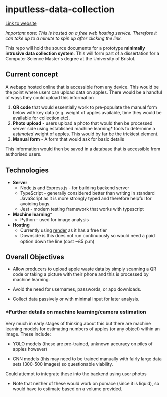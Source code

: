 # inputless-data-collection

[Link to website](https://agriscanner.onrender.com/)

_Important note: This is hosted on a free web hosting service. Therefore it can take up to a minute to spin up after clicking the link._

This repo will hold the source documents for a prototype **minimally intrusive data collection system**. This will form part of a dissertation for a Computer Science Master's degree at the University of Bristol.
## Current concept

A webapp hosted online that is accessible from any device. This would be the point where users can upload data on apples. There would be a handful of ways they could upload this information 
1) **QR code** that would essentially work to pre-populate the manual form below with key data (e.g. weight of apples available, time they would be available for collection etc).
2) **Photo upload** - users upload a photo that would then be processed server side using established machine learning* tools to determine a _estimated_ weight of apples. This would by far be the trickiest element.
3) **Manual form** - A form that would ask for basic details

This information would then be saved in a database that is accessible from authorised users.

## Technologies
- **Server**
	- Node.js and Express.js - for building backend server
	- TypeScript - generally considered better than writing in standard JavaScript as it is more strongly typed and therefore helpful for avoiding bugs.
	- Jest - modern testing framework that works with typescript
- **Machine learning**\*
	- Python - used for image analysis
- **Hosting**
	- Currently using [render](https://render.com/) as it has a free tier
	- Downside is this does not run continuously so would need a paid option down the line (cost ~£5 p.m)

## Overall Objectives

- Allow producers to upload apple waste data by simply scanning a QR code or taking a picture with their phone and this is processed by machine learning.

- Avoid the need for usernames, passwords, or app downloads.

- Collect data passively or with minimal input for later analysis.

### **\*Further details on machine learning/camera estimation**

Very much in early stages of thinking about this but there are machine learning models for estimating numbers of apples (or any object) within an image. These include:

- YOLO models (these are pre-trained, unknown accuracy on piles of apples however)

- CNN models (this may need to be trained manually with fairly large data sets (300-500 images) so questionable viability.

Could attempt to integrate these into the backend using user photos

- Note that neither of these would work on pomace (since it is liquid), so would have to estimate based on a volume provided.